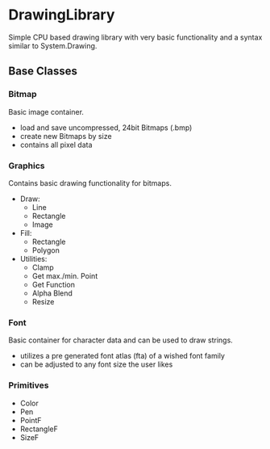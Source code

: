 # DrawingLibrary
Simple CPU based drawing library with very basic functionality and a syntax similar to System.Drawing.

## Base Classes
### Bitmap
Basic image container.
- load and save uncompressed, 24bit Bitmaps (.bmp)
- create new Bitmaps by size
- contains all pixel data

### Graphics
Contains basic drawing functionality for bitmaps.
- Draw:
  - Line
  - Rectangle
  - Image
- Fill:
  - Rectangle
  - Polygon
- Utilities:
  - Clamp
  - Get max./min. Point
  - Get Function
  - Alpha Blend
  - Resize

### Font
Basic container for character data and can be used to draw strings.
- utilizes a pre generated font atlas (fta) of a wished font family
- can be adjusted to any font size the user likes

### Primitives
- Color
- Pen
- PointF
- RectangleF
- SizeF
